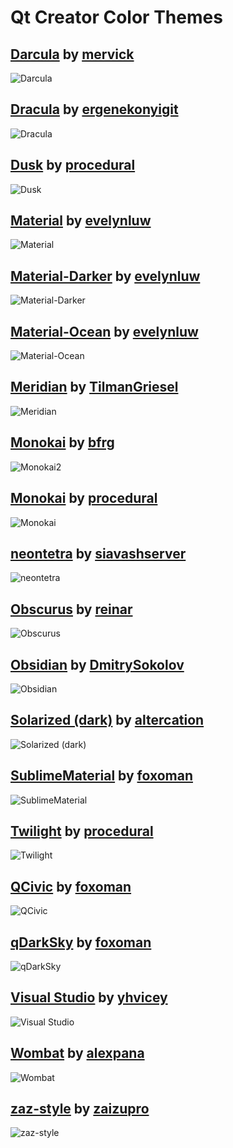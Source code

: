 # Qt Creator Color Themes

## [Darcula] by [mervick]
![Darcula][DARCULA_SCREENSHOT]

## [Dracula] by [ergenekonyigit]
![Dracula][DRACULA_SCREENSHOT]

## [Dusk] by [procedural]
![Dusk][DUSK_SCREENSHOT]

## [Material] by [evelynluw]
![Material][MATERIAL_SCREENSHOT]

## [Material-Darker] by [evelynluw]
![Material-Darker][MATERIAL_DARKER_SCREENSHOT]

## [Material-Ocean] by [evelynluw]
![Material-Ocean][MATERIAL_OCEAN_SCREENSHOT]

## [Meridian] by [TilmanGriesel]
![Meridian][MERIDIAN_SCREENSHOT]

## [Monokai] by [bfrg]
![Monokai2][MONOKAI2_SCREENSHOT]

## [Monokai] by [procedural]
![Monokai][MONOKAI_SCREENSHOT]

## [neontetra] by [siavashserver]
![neontetra][NEONTETRA_SCREENSHOT]

## [Obscurus] by [reinar]
![Obscurus][OBSCURUS_SCREENSHOT]

## [Obsidian] by [DmitrySokolov]
![Obsidian][OBSIDIAN_SCREENSHOT]

## [Solarized (dark)] by [altercation]
![Solarized (dark)][SOLARIZED_DARK_SCREENSHOT]

## [SublimeMaterial] by [foxoman]
![SublimeMaterial][SUBLIMEMATERIAL_SCREENSHOT]

## [Twilight] by [procedural]
![Twilight][TWILIGHT_SCREENSHOT]

## [QCivic] by [foxoman]
![QCivic][QCIVIC_SCREENSHOT]

## [qDarkSky] by [foxoman]
![qDarkSky][QDARKSKY_SCREENSHOT]

## [Visual Studio] by [yhvicey]
![Visual Studio][VISUAL_STUDIO_SCREENSHOT]

## [Wombat] by [alexpana]
![Wombat][WOMBAT_SCREENSHOT]

## [zaz-style] by [zaizupro]
![zaz-style][ZAZ_STYLE_SCREENSHOT]

<!--- Source URLs -->
[Darcula]: https://github.com/mervick/Qt-Creator-Darcula
[Dracula]: https://github.com/dracula/qtcreator
[Dusk]: https://github.com/procedural/qtcreator_themes
[Material]: https://github.com/evelynluw/qt-creator-material-themes
[Material-Darker]: https://github.com/evelynluw/qt-creator-material-themes
[Material-Ocean]: https://github.com/evelynluw/qt-creator-material-themes
[Meridian]: https://github.com/TilmanGriesel/qt-creator-meridian
[Monokai]: https://github.com/procedural/qtcreator_themes
[Monokai2]: https://github.com/bfrg/qtcreator-monokai
[neontetra]: https://github.com/siavashserver/neontetra-theme
[Obscurus]: https://github.com/reinar/qt-creator-obscurus
[Obsidian]: https://github.com/DmitrySokolov/qtcreator-obsidian-theme
[Solarized (dark)]: https://github.com/altercation/solarized/tree/master/qtcreator
[SublimeMaterial]: https://github.com/foxoman/sublimematerial
[Twilight]: https://github.com/procedural/qtcreator_themes
[QCivic]: https://github.com/foxoman/qcivic
[qDarkSky]: https://github.com/foxoman/qDarkSky
[Visual Studio]: https://github.com/yhvicey/Visual-Studio-2015-Dark-Theme-for-Qt-Creator
[Wombat]: https://github.com/alexpana/qt-creator-wombat-theme
[zaz-style]: https://github.com/zaizupro/qt-creator-zaz-style-theme

<!--- Author URLs -->
[alexpana]: https://github.com/alexpana
[altercation]: https://github.com/altercation
[bfrg]: https://github.com/bfrg
[DmitrySokolov]: https://github.com/DmitrySokolov
[ergenekonyigit]: https://github.com/ergenekonyigit
[evelynluw]: https://github.com/evelynluw
[foxoman]: https://github.com/foxoman
[mervick]: https://github.com/mervick
[procedural]: https://github.com/procedural
[reinar]: https://github.com/reinar
[siavashserver]: https://github.com/siavashserver
[TilmanGriesel]: https://github.com/TilmanGriesel
[yhvicey]: https://github.com/yhvicey
[zaizupro]: https://github.com/zaizupro

<!--- Screenshot URIs -->
[DARCULA_SCREENSHOT]: ./img/darcula-by-mervick.png
[DRACULA_SCREENSHOT]: ./img/dracula-by-ergenekonyigit.png
[DUSK_SCREENSHOT]: ./img/dusk-by-procedural.png
[MATERIAL_SCREENSHOT]: ./img/material-by-evelynluw.png
[MATERIAL_DARKER_SCREENSHOT]: ./img/material-darker-by-evelynluw.png
[MATERIAL_OCEAN_SCREENSHOT]: ./img/material-ocean-by-evelynluw.png
[MERIDIAN_SCREENSHOT]: ./img/meridian-by-tilmangriesel.png
[MONOKAI2_SCREENSHOT]: ./img/monokai-by-bfrg.png
[MONOKAI_SCREENSHOT]: ./img/monokai-by-procedural.png
[NEONTETRA_SCREENSHOT]: ./img/neontetra-by-siavashserver.png
[OBSCURUS_SCREENSHOT]: ./img/obscurus-by-reinar.png
[OBSIDIAN_SCREENSHOT]: ./img/obsidian-by-dmitrysokolov.png
[SOLARIZED_DARK_SCREENSHOT]: ./img/solarized-dark-by-altercation.png
[SUBLIMEMATERIAL_SCREENSHOt]: ./img/sublimematerial-by-foxoman.png
[TWILIGHT_SCREENSHOT]: ./img/twilight-by-procedural.png
[QCIVIC_SCREENSHOT]: ./img/qcivic-by-foxoman.png
[QDARKSKY_SCREENSHOT]: ./img/qdarksky-by-foxoman.png
[VISUAL_STUDIO_SCREENSHOT]: ./img/visual-studio-by-yhvicey.png
[WOMBAT_SCREENSHOT]: ./img/wombat-by-alexpana.png
[ZAZ_STYLE_SCREENSHOT]: ./img/zaz-style-by-zaizupro.png
